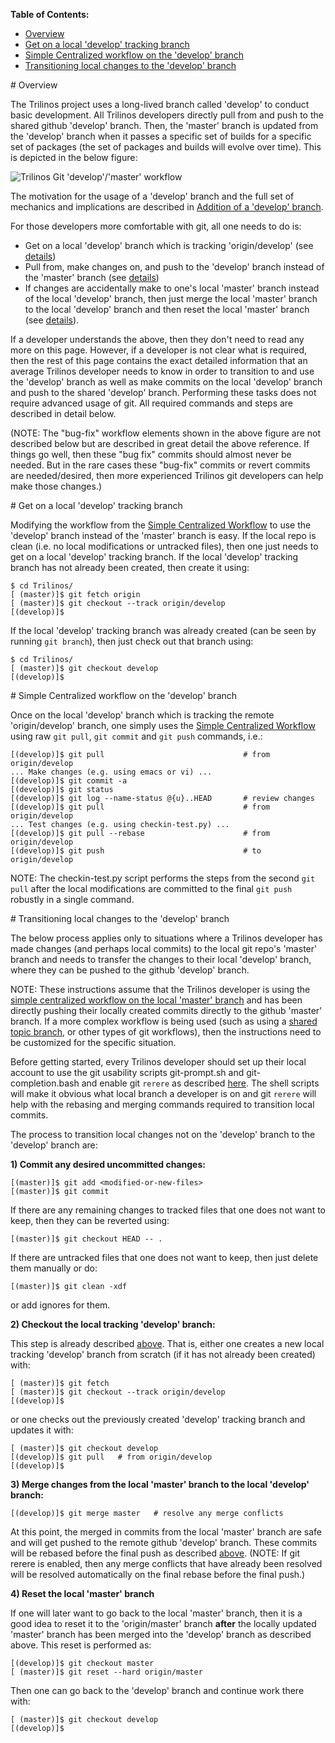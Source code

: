 **Table of Contents:**
* [Overview](#overview)
* [Get on a local 'develop' tracking branch](#get_on_local_develop)
* [Simple Centralized workflow on the 'develop' branch](#centralized_develop_workflow)
* [Transitioning local changes to the 'develop' branch](#transition_to_develop)

<a name="overview"/>
# Overview

The Trilinos project uses a long-lived branch called 'develop' to conduct basic development.  All Trilinos developers directly pull from and push to the shared github 'develop' branch.  Then, the 'master' branch is updated from the 'develop' branch when it passes a specific set of builds for a specific set of packages (the set of packages and builds will evolve over time).  This is depicted in the below figure:

![Trilinos Git 'develop'/'master' workflow](https://github.com/trilinos/trilinos_wiki_images/blob/master/GitDevelopMasterWorkflow.png)

The motivation for the usage of a 'develop' branch and the full set of mechanics and implications are described in [Addition of a 'develop' branch](https://docs.google.com/document/d/1uVQYI2cmNx09fDkHDA136yqDTqayhxqfvjFiuUue7wo/edit#heading=h.u2ougk1wk7ph).

For those developers more comfortable with git, all one needs to do is:

* Get on a local 'develop' branch which is tracking 'origin/develop' (see [details](#get_on_local_develop))
* Pull from, make changes on, and push to the 'develop' branch instead of the 'master' branch (see [details](centralized_develop_workflow))
* If changes are accidentally make to one's local 'master' branch instead of the local 'develop' branch, then just merge the local 'master' branch to the local 'develop' branch and then reset the local 'master' branch (see [details](transition_to_develop)).

If a developer understands the above, then they don't need to read any more on this page.  However, if a developer is not clear what is required, then the rest of this page contains the exact detailed information that an average Trilinos developer needs to know in order to transition to and use the 'develop' branch as well as make commits on the local 'develop' branch and push to the shared 'develop' branch.  Performing these tasks does not require advanced usage of git. All required commands and steps are described in detail below.

(NOTE: The "bug-fix" workflow elements shown in the above figure are not described below but are described in great detail the above reference.  If things go well, then these "bug fix" commits should almost never be needed.  But in the rare cases these "bug-fix" commits or revert commits are needed/desired, then more experienced Trilinos git developers can help make those changes.)

<a name="get_on_local_develop"/>
# Get on a local 'develop' tracking branch

Modifying the workflow from the [Simple Centralized Workflow](https://github.com/trilinos/Trilinos/wiki/VC-|-Simple-Centralized-Workflow) to use the 'develop' branch instead of the 'master' branch is easy.  If the local repo is clean (i.e. no local modifications or untracked files), then one just needs to get on a local 'develop' tracking branch.  If the local 'develop' tracking branch has not already been created, then create it using:

```
$ cd Trilinos/
[ (master)]$ git fetch origin
[ (master)]$ git checkout --track origin/develop
[(develop)]$ 
```

If the local 'develop' tracking branch was already created (can be seen by running `git branch`), then just check out that branch using:

```
$ cd Trilinos/
[ (master)]$ git checkout develop
[(develop)]$ 
```

<a name="centralized_develop_workflow"/>
# Simple Centralized workflow on the 'develop' branch

Once on the local 'develop' branch which is tracking the remote 'origin/develop' branch, one simply uses the [Simple Centralized Workflow](https://github.com/trilinos/Trilinos/wiki/VC-|-Simple-Centralized-Workflow) using raw `git pull`, `git commit` and `git push` commands, i.e.:

```
[(develop)]$ git pull                               # from origin/develop
... Make changes (e.g. using emacs or vi) ...
[(develop)]$ git commit -a
[(develop)]$ git status
[(develop)]$ git log --name-status @{u}..HEAD       # review changes
[(develop)]$ git pull                               # from origin/develop
... Test changes (e.g. using checkin-test.py) ...
[(develop)]$ git pull --rebase                      # from origin/develop
[(develop)]$ git push                               # to origin/develop
```
NOTE: The checkin-test.py script performs the steps from the second `git pull` after the local modifications are committed to the final `git push` robustly in a single command.

<a name="transition_to_develop"/>
# Transitioning local changes to the 'develop' branch

The below process applies only to situations where a Trilinos developer has made changes (and perhaps local commits) to the local git repo's 'master' branch and needs to transfer the changes to their local 'develop' branch, where they can be pushed to the github 'develop' branch.

NOTE: These instructions assume that the Trilinos developer is using the [simple centralized workflow on the local 'master' branch](https://github.com/trilinos/Trilinos/wiki/VC-%7C-Simple-Centralized-Workflow) and has been directly pushing their locally created commits directly to the github 'master' branch.  If a more complex workflow is being used (such as using a [shared topic branch](https://docs.google.com/document/d/1uVQYI2cmNx09fDkHDA136yqDTqayhxqfvjFiuUue7wo/edit#heading=h.eezqw2tso48u), or other types of git workflows), then the instructions need to be customized for the specific situation.

Before getting started, every Trilinos developer should set up their local account to use the git usability scripts git-prompt.sh and git-completion.bash and enable git `rerere` as described [here](https://github.com/trilinos/Trilinos/wiki/VC-%7C-Initial-Git-Setup).  The shell scripts will make it obvious what local branch a developer is on and git `rerere` will help with the rebasing and merging commands required to transition local commits.

The process to transition local changes not on the 'develop' branch to the 'develop' branch are:

**1) Commit any desired uncommitted changes:**

```
[(master)]$ git add <modified-or-new-files>
[(master)]$ git commit
```

If there are any remaining changes to tracked files that one does not want to keep, then they can be reverted using:

```
[(master)]$ git checkout HEAD -- .
```

If there are untracked files that one does not want to keep, then just delete them manually or do:

```
[(master)]$ git clean -xdf
```

or add ignores for them.

**2) Checkout the local tracking 'develop' branch:**

This step is already described [above](https://github.com/trilinos/Trilinos/wiki/VC-%7C-'develop'-'master'-workflow#get_on_local_develop).
That is, either one creates a new local tracking 'develop' branch from scratch (if it has not already been created) with:

```
[ (master)]$ git fetch
[ (master)]$ git checkout --track origin/develop
[(develop)]$
```

or one checks out the previously created 'develop' tracking branch and updates it with:

```
[ (master)]$ git checkout develop
[(develop)]$ git pull   # from origin/develop
[(develop)]$
```

**3) Merge changes from the local 'master' branch to the local 'develop' branch:**

```
[(develop)]$ git merge master   # resolve any merge conflicts
```

At this point, the merged in commits from the local 'master' branch are safe and will get pushed to the remote github 'develop' branch.  These commits will be rebased before the final push as described [above](#centralized_develop_workflow).  (NOTE: If git rerere is enabled, then any merge conflicts that have already been resolved will be resolved automatically on the final rebase before the final push.)

**4) Reset the local 'master' branch**

If one will later want to go back to the local 'master' branch, then it is a good idea to reset it to the 'origin/master' branch  **after** the locally updated 'master' branch has been merged into the 'develop' branch as described above.  This reset is performed as:

```
[(develop)]$ git checkout master
[ (master)]$ git reset --hard origin/master
```

Then one can go back to the 'develop' branch and continue work there with:

```
[ (master)]$ git checkout develop
[(develop)]$
```
